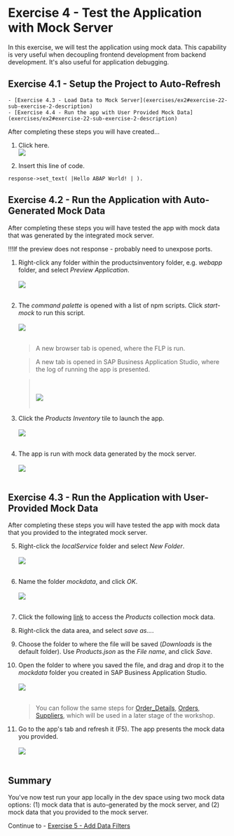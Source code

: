 # Exercise 4 - Test the Application with Mock Server

In this exercise, we will test the application using mock data. This capability is very useful when decoupling frontend development from backend development. It's also useful for application debugging.

## Exercise 4.1 - Setup the Project to Auto-Refresh

    - [Exercise 4.3 - Load Data to Mock Server](exercises/ex2#exercise-22-sub-exercise-2-description)
    - [Exercise 4.4 - Run the app with User Provided Mock Data](exercises/ex2#exercise-22-sub-exercise-2-description)

After completing these steps you will have created...

1. Click here.
<br>![](/exercises/ex2/images/02_01_0010.png)

2.	Insert this line of code.
```abap
response->set_text( |Hello ABAP World! | ). 
```



## Exercise 4.2 - Run the Application with Auto-Generated Mock Data

After completing these steps you will have tested the app with mock data that was generated by the integrated mock server.

!!!If the preview does not response - probably need to unexpose ports.

1.	Right-click any folder within the productsinventory folder, e.g. *webapp* folder, and select *Preview Application*.
    <br><br>![](images\2020-10_BAS_Preview_Application_.jpg)<br><br>

2.	The *command palette* is opened with a list of npm scripts. Click *start-mock* to run this script.
    <br><br>![](exercises\ex4\images\2020-10_BAS_start-mock_.jpg)<br><br>

    >A new browser tab is opened, where the FLP is run.

    >A new tab is opened in SAP Business Application Studio, where the log of running the app is presented.

    ><br><br>![](images\2020-10_BAS_Start_App_Log_.jpg)<br><br>

3. Click the *Products Inventory* tile to launch the app.
    <br><br>![](images\2020-10_BAS_FLP_Product_Inventory_.jpg)<br><br>

4. The app is run with mock data generated by the mock server.
    <br><br>![](images\2020-10_BAS_App_Mock_Auto_.jpg)<br><br>

## Exercise 4.3 - Run the Application with User-Provided Mock Data

After completing these steps you will have tested the app with mock data that you provided to the integrated mock server.

5.	Right-click the *localService* folder and select *New Folder*.
    <br><br>![](images\2020-10_BAS_Mock_Data_Folder_.jpg)<br><br>

6. Name the folder *mockdata*, and click *OK*.
    <br><br>![](images\2020-10_BAS_Mock_Data_Folder-2_.jpg)<br><br>

5. Click the following [link](data/Products.json?raw=true) to access the *Products* collection mock data.

6. Right-click the data area, and select *save as...*.

7. Choose the folder to where the file will be saved (*Downloads* is the default folder). Use *Products.json* as the *File name*, and click *Save*.

8. Open the folder to where you saved the file, and drag and drop it to the *mockdata* folder you created in SAP Business Application Studio.
    <br><br>![](images\2020-10_BAS_App_Mock_Uploaded_.jpg)<br><br>

    >You can follow the same steps for [Order_Details](data/Order_Details.json?raw=true), [Orders](data/Orders.json?raw=true), [Suppliers](data/Suppliers.json?raw=true), which will be used in a later stage of the workshop.

9. Go to the app's tab and refresh it (F5). The app presents the mock data you provided.
    <br><br>![](images\2020-10_BAS_App_Mock_Provided_.jpg)<br><br>

## Summary

You've now test run your app locally in the dev space using two mock data options: (1) mock data that is auto-generated by the mock server, and (2) mock data that you provided to the mock server.

Continue to - [Exercise 5 - Add Data Filters ](../ex5/README.md)
